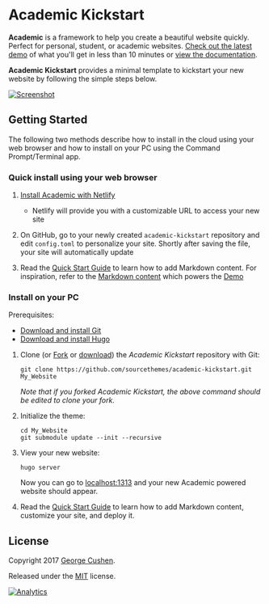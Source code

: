 # Academic Kickstart

**Academic** is a framework to help you create a beautiful website
  quickly. Perfect for personal, student, or academic
  websites. [Check out the latest demo](https://themes.gohugo.io/theme/academic/)
  of what you'll get in less than 10 minutes or
  [view the documentation](https://sourcethemes.com/academic/docs/).

**Academic Kickstart** provides a minimal template to kickstart your
  new website by following the simple steps below.

[![Screenshot](https://raw.githubusercontent.com/gcushen/hugo-academic/master/academic.png)](https://github.com/gcushen/hugo-academic/)

## Getting Started

The following two methods describe how to install in the cloud using
your web browser and how to install on your PC using the Command
Prompt/Terminal app.

### Quick install using your web browser

1. [Install Academic with Netlify](https://app.netlify.com/start/deploy?repository=https://github.com/sourcethemes/academic-kickstart)
    * Netlify will provide you with a customizable URL to access your new site

2. On GitHub, go to your newly created `academic-kickstart` repository
   and edit `config.toml` to personalize your site. Shortly after
   saving the file, your site will automatically update

3. Read the
   [Quick Start Guide](https://sourcethemes.com/academic/docs/) to
   learn how to add Markdown content. For inspiration, refer to the
   [Markdown content](https://github.com/gcushen/hugo-academic/tree/master/exampleSite)
   which powers the [Demo](https://themes.gohugo.io/theme/academic/)

### Install on your PC

Prerequisites:

* [Download and install Git](https://git-scm.com/downloads)
* [Download and install Hugo](https://gohugo.io/getting-started/installing/#quick-install)

1. Clone (or
   [Fork](https://github.com/sourcethemes/academic-kickstart#fork-destination-box)
   or
   [download](https://github.com/sourcethemes/academic-kickstart/archive/master.zip))
   the *Academic Kickstart* repository with Git:

       git clone https://github.com/sourcethemes/academic-kickstart.git My_Website
    
    *Note that if you forked Academic Kickstart, the above command should be edited to clone your fork.*

2. Initialize the theme:

       cd My_Website
       git submodule update --init --recursive

3. View your new website:
      
       hugo server

    Now you can go to [localhost:1313](http://localhost:1313) and your new Academic powered website should appear.
  
4. Read the [Quick Start Guide](https://sourcethemes.com/academic/docs/) to learn how to add Markdown content, customize your site, and deploy it.

## License

Copyright 2017 [George Cushen](https://georgecushen.com).

Released under the [MIT](https://github.com/sourcethemes/academic-kickstart/blob/master/LICENSE.md) license.

[![Analytics](https://ga-beacon.appspot.com/UA-78646709-2/academic-kickstart/readme?pixel)](https://github.com/igrigorik/ga-beacon)
